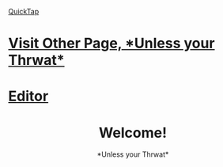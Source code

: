 [QuickTap](https://bedirgonul.github.io)

<h1><a href="https://bedirgonul.github.io/layout.html">Visit Other Page, *Unless your Thrwat*</a><h1>

[Editor](https://github.com/BedirGonul/BedirGonul.github.io/edit/main/README.md)

<html>
<body>

<h1 align="center">Welcome!</h1>

<p align="center">*Unless your Thrwat*</p>

</body>
</html>
